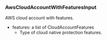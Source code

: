 ### AwsCloudAccountWithFeaturesInput
AWS cloud account with features.

- features: a list of CloudAccountFeatures
  - Type of cloud native protection features.
